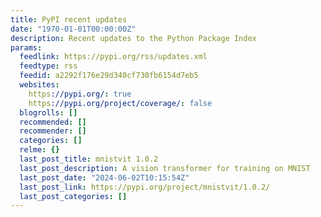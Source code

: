 ```yaml
---
title: PyPI recent updates
date: "1970-01-01T00:00:00Z"
description: Recent updates to the Python Package Index
params:
  feedlink: https://pypi.org/rss/updates.xml
  feedtype: rss
  feedid: a2292f176e29d340cf730fb6154d7eb5
  websites:
    https://pypi.org/: true
    https://pypi.org/project/coverage/: false
  blogrolls: []
  recommended: []
  recommender: []
  categories: []
  relme: {}
  last_post_title: mnistvit 1.0.2
  last_post_description: A vision transformer for training on MNIST
  last_post_date: "2024-06-02T10:15:54Z"
  last_post_link: https://pypi.org/project/mnistvit/1.0.2/
  last_post_categories: []
---
```

